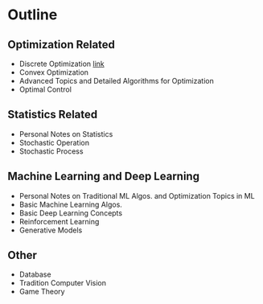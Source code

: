 # Outline
## Optimization Related
- Discrete Optimization <td align="center"><a href="https://github.com/hkust-vgd/scanobjectnn/blob/master/pointnet2/models/pointnet2_cls_ssg.py">link</a></td>
- Convex Optimization
- Advanced Topics and Detailed Algorithms for Optimization
- Optimal Control

## Statistics Related
- Personal Notes on Statistics
- Stochastic Operation
- Stochastic Process

## Machine Learning and Deep Learning
- Personal Notes on Traditional ML Algos. and Optimization Topics in ML
- Basic Machine Learning Algos.
- Basic Deep Learning Concepts
- Reinforcement Learning
- Generative Models

## Other
- Database
- Tradition Computer Vision
- Game Theory
